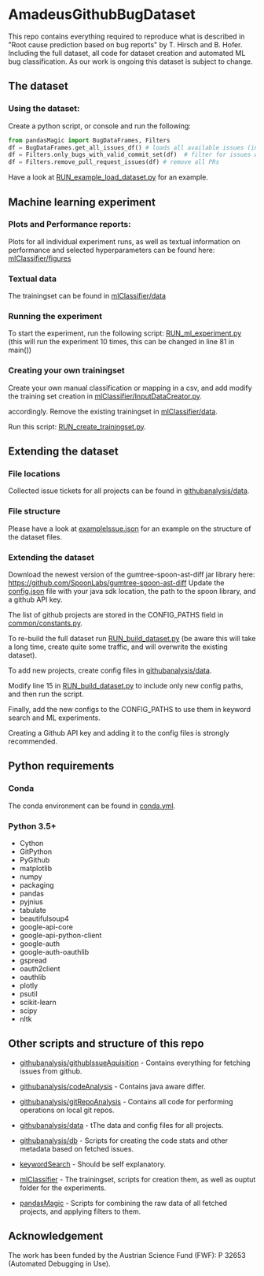 # AmadeusGithubBugDataset

This repo contains everything required to reproduce what is described in "Root cause prediction based on bug reports" by T. Hirsch and B. Hofer.
Including the full dataset, all code for dataset creation and automated ML bug classification.
As our work is ongoing this dataset is subject to change.

## The dataset
### Using the dataset:
Create a python script, or console and run the following:
```python
from pandasMagic import BugDataFrames, Filters
df = BugDataFrames.get_all_issues_df() # loads all available issues (including PRs, without commits, etc)
df = Filters.only_bugs_with_valid_commit_set(df)  # filter for issues where fixes are available
df = Filters.remove_pull_request_issues(df) # remove all PRs
```
Have a look at [RUN_example_load_dataset.py](RUN_example_load_dataset.py) for an example.

## Machine learning experiment
### Plots and Performance reports:
Plots for all individual experiment runs, as well as textual information on performance and selected hyperparameters can be found here: [mlClassifier/figures](mlClassifier/figures)

### Textual data
The trainingset can be found in [mlClassifier/data](mlClassifier/data)

### Running the experiment
To start the experiment, run the following script: [RUN_ml_experiment.py](RUN_ml_experiment.py) (this will run the experiment 10 times, this can be changed in line 81 in main())

### Creating your own trainingset
Create your own manual classification or mapping in a csv, and add modify the training set creation in [mlClassifier/InputDataCreator.py](mlClassifier/InputDataCreator.py).

accordingly.
Remove the existing trainingset in [mlClassifier/data](mlClassifier/data).

Run this script: [RUN_create_trainingset.py](RUN_create_trainingset.py).

## Extending the dataset
### File locations
Collected issue tickets for all projects can be found in [githubanalysis/data](githubanalysis/data).

### File structure
Please have a look at [exampleIssue.json](exampleIssue.json) for an example on the structure of the dataset files.

### Extending the dataset 
Download the newest version of the gumtree-spoon-ast-diff jar library here:
https://github.com/SpoonLabs/gumtree-spoon-ast-diff
Update the [config.json](config.json) file with your java sdk location, the path to the spoon library, and a github API key.

The list of github projects are stored in the CONFIG_PATHS field in [common/constants.py](common/constants.py).

To re-build the full dataset run [RUN_build_dataset.py](RUN_build_dataset.py) (be aware this will take a long time, create quite some traffic, and will overwrite the existing dataset).

To add new projects, create config files in [githubanalysis/data](githubanalysis/data).

Modify line 15 in [RUN_build_dataset.py](RUN_build_dataset.py) to include only new config paths, and then run the script. 

Finally, add the new configs to the CONFIG_PATHS to use them in keyword search and ML experiments.

Creating a Github API key and adding it to the config files is strongly recommended.

## Python requirements

### Conda
The conda environment can be found in [conda.yml](conda.yml).

### Python 3.5+

* Cython
* GitPython
* PyGithub
* matplotlib
* numpy
* packaging
* pandas
* pyjnius
* tabulate
* beautifulsoup4
* google-api-core
* google-api-python-client
* google-auth
* google-auth-oauthlib
* gspread
* oauth2client
* oauthlib
* plotly
* psutil
* scikit-learn
* scipy
* nltk

## Other scripts and structure of this repo

* [githubanalysis/githubIssueAquisition](githubanalysis/githubIssueAquisition) - Contains everything for fetching issues from github.
* [githubanalysis/codeAnalysis](githubanalysis/codeAnalysis) - Contains java aware differ.
* [githubanalysis/gitRepoAnalysis](githubanalysis/gitRepoAnalysis) - Contains all code for performing operations on local git repos.
* [githubanalysis/data](githubanalysis/data) - tThe data and config files for all projects.
* [githubanalysis/db](githubanalysis/db) - Scripts for creating the code stats and other metadata based on fetched issues.

* [keywordSearch](keywordSearch) - Should be self explanatory.

* [mlClassifier](mlClassifier) - The trainingset, scripts for creation them, as well as ouptut folder for the experiments.

* [pandasMagic](pandasMagic) - Scripts for combining the raw data of all fetched projects, and applying filters to them.

## Acknowledgement
The work has been funded by the Austrian Science Fund (FWF): P 32653 (Automated Debugging in Use).

